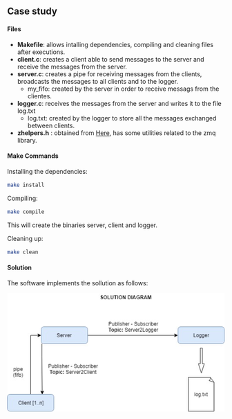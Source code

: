 ## Case study

#### Files

* **Makefile**: allows intalling dependencies, compiling and cleaning files after executions.
* **client.c**: creates a client able to send messages to the server and receive the messages from the server.
* **server.c**: creates a pipe for receiving messages from the clients, broadcasts the messages to all clients and to the logger.
  * my_fifo: created by the server in order to receive messags from the clientes.
* **logger.c**: receives the messages from the server and writes it to the file log.txt
  * log.txt: created by the logger to store all the messages exchanged between clients.
 * **zhelpers.h** : obtained from [Here](https://github.com/booksbyus/zguide/blob/master/examples/C/zhelpers.h), has some utilities related to the zmq library.

#### Make Commands
Installing the dependencies:
```bash
make install
```
Compiling:
```bash
make compile
```

This will create the binaries server, client and logger.

Cleaning up:
```bash
make clean
```

#### Solution

The software implements the sollution as follows:

![Alt text](diagram.jpg?raw=true "Solution")
